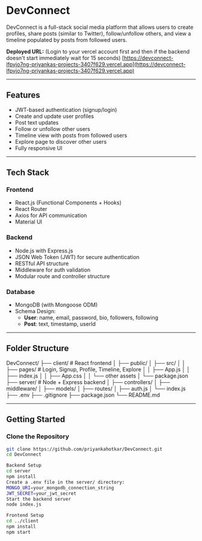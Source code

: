 # DevConnect

DevConnect is a full-stack social media platform that allows users to create profiles, share posts (similar to Twitter), follow/unfollow others, and view a timeline populated by posts from followed users.

**Deployed URL:**  (Login to your vercel account first and then if the backend doesn't start immediately wait for 15 seconds)
[https://devconnect-lfpvjo7ng-priyankas-projects-3407f629.vercel.app](https://devconnect-lfpvjo7ng-priyankas-projects-3407f629.vercel.app)

---

## Features

- JWT-based authentication (signup/login)
- Create and update user profiles
- Post text updates
- Follow or unfollow other users
- Timeline view with posts from followed users
- Explore page to discover other users
- Fully responsive UI

---

## Tech Stack

### Frontend
- React.js (Functional Components + Hooks)
- React Router
- Axios for API communication
- Material UI

### Backend
- Node.js with Express.js
- JSON Web Token (JWT) for secure authentication
- RESTful API structure
- Middleware for auth validation
- Modular route and controller structure

### Database
- MongoDB (with Mongoose ODM)
- Schema Design:
  - **User**: name, email, password, bio, followers, following
  - **Post**: text, timestamp, userId

---

## Folder Structure
DevConnect/
├── client/ # React frontend
│ ├── public/
│ ├── src/
│ │ ├── pages/ # Login, Signup, Profile, Timeline, Explore
│ │ ├── App.js
│ │ ├── index.js
│ │ ├── App.css
│ │ └── other assets
│ └── package.json
├── server/ # Node + Express backend
│ ├── controllers/
│ ├── middleware/
│ ├── models/
│ ├── routes/
│ ├── auth.js
│ └── index.js
├── .env
├── .gitignore
├── package.json
└── README.md

---

## Getting Started

### Clone the Repository

```bash
git clone https://github.com/priyankahotkar/DevConnect.git
cd DevConnect

Backend Setup
cd server
npm install
Create a .env file in the server/ directory:
MONGO_URI=your_mongodb_connection_string
JWT_SECRET=your_jwt_secret
Start the backend server
node index.js

Frontend Setup
cd ../client
npm install
npm start

